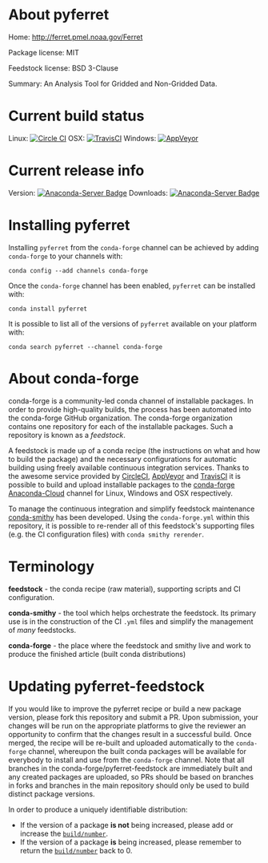 About pyferret
==============

Home: http://ferret.pmel.noaa.gov/Ferret

Package license: MIT

Feedstock license: BSD 3-Clause

Summary: An Analysis Tool for Gridded and Non-Gridded Data.



Current build status
====================

Linux: [![Circle CI](https://circleci.com/gh/conda-forge/pyferret-feedstock.svg?style=shield)](https://circleci.com/gh/conda-forge/pyferret-feedstock)
OSX: [![TravisCI](https://travis-ci.org/conda-forge/pyferret-feedstock.svg?branch=master)](https://travis-ci.org/conda-forge/pyferret-feedstock)
Windows: [![AppVeyor](https://ci.appveyor.com/api/projects/status/github/conda-forge/pyferret-feedstock?svg=True)](https://ci.appveyor.com/project/conda-forge/pyferret-feedstock/branch/master)

Current release info
====================
Version: [![Anaconda-Server Badge](https://anaconda.org/conda-forge/pyferret/badges/version.svg)](https://anaconda.org/conda-forge/pyferret)
Downloads: [![Anaconda-Server Badge](https://anaconda.org/conda-forge/pyferret/badges/downloads.svg)](https://anaconda.org/conda-forge/pyferret)

Installing pyferret
===================

Installing `pyferret` from the `conda-forge` channel can be achieved by adding `conda-forge` to your channels with:

```
conda config --add channels conda-forge
```

Once the `conda-forge` channel has been enabled, `pyferret` can be installed with:

```
conda install pyferret
```

It is possible to list all of the versions of `pyferret` available on your platform with:

```
conda search pyferret --channel conda-forge
```


About conda-forge
=================

conda-forge is a community-led conda channel of installable packages.
In order to provide high-quality builds, the process has been automated into the
conda-forge GitHub organization. The conda-forge organization contains one repository
for each of the installable packages. Such a repository is known as a *feedstock*.

A feedstock is made up of a conda recipe (the instructions on what and how to build
the package) and the necessary configurations for automatic building using freely
available continuous integration services. Thanks to the awesome service provided by
[CircleCI](https://circleci.com/), [AppVeyor](http://www.appveyor.com/)
and [TravisCI](https://travis-ci.org/) it is possible to build and upload installable
packages to the [conda-forge](https://anaconda.org/conda-forge)
[Anaconda-Cloud](http://docs.anaconda.org/) channel for Linux, Windows and OSX respectively.

To manage the continuous integration and simplify feedstock maintenance
[conda-smithy](http://github.com/conda-forge/conda-smithy) has been developed.
Using the ``conda-forge.yml`` within this repository, it is possible to re-render all of
this feedstock's supporting files (e.g. the CI configuration files) with ``conda smithy rerender``.


Terminology
===========

**feedstock** - the conda recipe (raw material), supporting scripts and CI configuration.

**conda-smithy** - the tool which helps orchestrate the feedstock.
                   Its primary use is in the construction of the CI ``.yml`` files
                   and simplify the management of *many* feedstocks.

**conda-forge** - the place where the feedstock and smithy live and work to
                  produce the finished article (built conda distributions)


Updating pyferret-feedstock
===========================

If you would like to improve the pyferret recipe or build a new
package version, please fork this repository and submit a PR. Upon submission,
your changes will be run on the appropriate platforms to give the reviewer an
opportunity to confirm that the changes result in a successful build. Once
merged, the recipe will be re-built and uploaded automatically to the
`conda-forge` channel, whereupon the built conda packages will be available for
everybody to install and use from the `conda-forge` channel.
Note that all branches in the conda-forge/pyferret-feedstock are
immediately built and any created packages are uploaded, so PRs should be based
on branches in forks and branches in the main repository should only be used to
build distinct package versions.

In order to produce a uniquely identifiable distribution:
 * If the version of a package **is not** being increased, please add or increase
   the [``build/number``](http://conda.pydata.org/docs/building/meta-yaml.html#build-number-and-string).
 * If the version of a package **is** being increased, please remember to return
   the [``build/number``](http://conda.pydata.org/docs/building/meta-yaml.html#build-number-and-string)
   back to 0.
